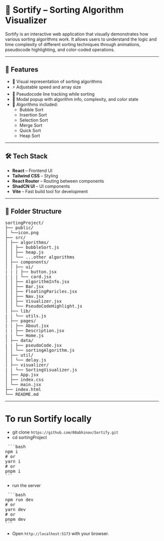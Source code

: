 # 🧠 Sortify – Sorting Algorithm Visualizer

Sortify is an interactive web application that visually demonstrates how various sorting algorithms work. It allows users to understand the logic and time complexity of different sorting techniques through animations, pseudocode highlighting, and color-coded operations.

---

## 🚀 Features

- 🎨 Visual representation of sorting algorithms
- ⚡ Adjustable speed and array size
- 📌 Pseudocode line tracking while sorting
- 🧩 Modal popup with algorithm info, complexity, and color state
- 🎯 Algorithms included:
  - Bubble Sort
  - Insertion Sort
  - Selection Sort
  - Merge Sort
  - Quick Sort
  - Heap Sort

---

## 🛠 Tech Stack

- **React** – Frontend UI
- **Tailwind CSS** – Styling
- **React Router** – Routing between components
- **ShadCN UI** – UI components
- **Vite** – Fast build tool for development

---

## 📁 Folder Structure
<pre>
sortingProject/
├── public/
│ └──icon.png
├── src/
│ ├── algorithms/
│ │ ├── bubbleSort.js
│ │ ├── heap.js
│ │ └── ...other algorithms
│ ├── components/
│ │ ├── ui/
| | | ├── button.jsx
| | | └── card.jsx
│ │ ├── AlgorithmInfo.jsx
│ │ ├── Bar.jsx
│ │ ├── FloatingParicles.jsx
│ │ ├── Nav.jsx
│ │ ├── Visualizer.jsx
│ │ └── PseudoCodeHighlight.js
│ ├── lib/
| | └── utils.js
│ ├── pages/
| | ├── About.jsx 
| | ├── Description.jsx
| | └── Home.js 
│ ├── data/
| | ├── pseudoCode.jsx
│ │ └── sortingAlgorithm.js
│ ├── util/
│ │ └── delay.js
│ ├── visualizer/
| | └── SortingVisualizer.js
│ ├── App.jsx
│ ├── index.css
│ └── main.jsx
├── index.html
└── README.md
</pre>
---

# To run Sortify locally
- git clone `https://github.com/08abhinav/Sortify.git`
- cd sortingProject
<pre> ```bash 
npm i 
# or 
yarn i 
# or 
pnpm i 
``` </pre>

- run the server
<pre> ```bash
npm run dev 
# or 
yarn dev 
# or
pnpm dev 
``` </pre>

- Open `http://localhost:5173` with your browser.

